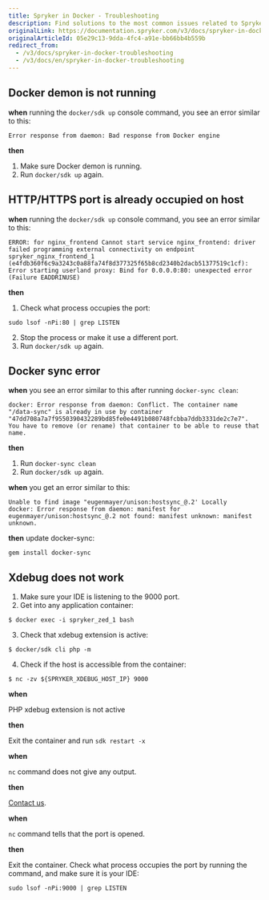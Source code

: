 ```yaml
---
title: Spryker in Docker - Troubleshooting
description: Find solutions to the most common issues related to Spryker in Docker.
originalLink: https://documentation.spryker.com/v3/docs/spryker-in-docker-troubleshooting
originalArticleId: 05e29c13-9dda-4fc4-a91e-bb66bb4b559b
redirect_from:
  - /v3/docs/spryker-in-docker-troubleshooting
  - /v3/docs/en/spryker-in-docker-troubleshooting
---
```


## Docker demon is not running

**when** running the `docker/sdk up` console command, you see an error similar to this:
```shell
Error response from daemon: Bad response from Docker engine
```

**then**

1. Make sure Docker demon is running.
2. Run `docker/sdk up` again.

## HTTP/HTTPS port is already occupied on host

**when** running the `docker/sdk up` console command, you see an error similar to this:
```shell
ERROR: for nginx_frontend Cannot start service nginx_frontend: driver failed programming external connectivity on endpoint spryker_nginx_frontend_1 (e4fdb360f6c9a3243c0a88fa74f8d377325f65b8cd2340b2dacb51377519c1cf): Error starting userland proxy: Bind for 0.0.0.0:80: unexpected error (Failure EADDRINUSE)
```

**then**

1. Check what process occupies the port:
```shell
sudo lsof -nPi:80 | grep LISTEN
```
2. Stop the process or make it use a different port.
3. Run `docker/sdk up` again.

## Docker sync error

**when** you see an error similar to this after running `docker-sync clean`:
```shell
docker: Error response from daemon: Conflict. The container name "/data-sync" is already in use by container "47dd708a7a7f9550390432289bd85fe0e4491b080748fcbba7ddb3331de2c7e7". You have to remove (or rename) that container to be able to reuse that name.
```

**then**

1. Run `docker-sync clean`
2. Run `docker/sdk up` again.
    
**when**
you get an error similar to this:
```shell
Unable to find image "eugenmayer/unison:hostsync_@.2' Locally
docker: Error response from daemon: manifest for eugenmayer/unison:hostsync_@.2 not found: manifest unknown: manifest unknown.
```  
    
**then**
update docker-sync:
```shell
gem install docker-sync
```  
## Xdebug does not work

1. Make sure your IDE is listening to the 9000 port.
2. Get into any application container:
```shell
$ docker exec -i spryker_zed_1 bash
```
3. Check that xdebug extension is active:
```shell
$ docker/sdk cli php -m
```
4. Check if the host is accessible from the container:
```shell
$ nc -zv ${SPRYKER_XDEBUG_HOST_IP} 9000
```

**when**

PHP xdebug extension is not active

**then**

Exit the container and run `sdk restart -x`

**when**

`nc` command does not give any output.

**then**

[Contact us](https://spryker.force.com/support/s/).

**when**

`nc` command tells that the port is opened.

**then**

Exit the container. Check what process occupies the port by running the command, and make sure it is your IDE:
```shell
sudo lsof -nPi:9000 | grep LISTEN
```

<!-- Last review date: Aug 06, 2019by Mike Kalinin, Andrii Tserkovnyi -->
